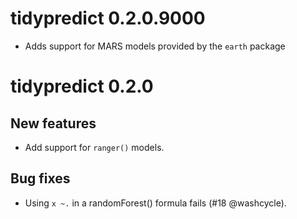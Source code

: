 # tidypredict 0.2.0.9000

- Adds support for MARS models provided by the `earth` package

# tidypredict 0.2.0

## New features

- Add support for `ranger()` models.

## Bug fixes

- Using `x ~.` in a randomForest() formula fails (#18 @washcycle).
